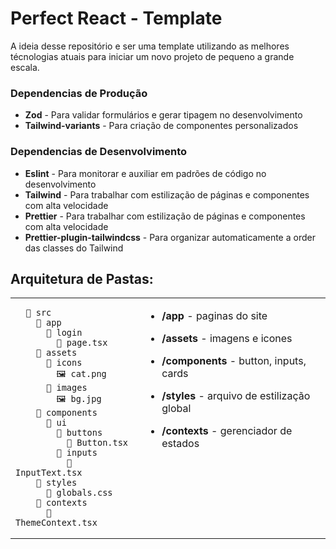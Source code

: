 # Perfect React - Template

A ideia desse repositório e ser uma template utilizando as melhores técnologias atuais para iniciar um novo projeto de pequeno a grande escala.

### Dependencias de Produção

- **Zod** - Para validar formulários e gerar tipagem no desenvolvimento
- **Tailwind-variants** - Para criação de componentes personalizados

### Dependencias de Desenvolvimento

- **Eslint** - Para monitorar e auxiliar em padrões de código no desenvolvimento
- **Tailwind** - Para trabalhar com estilização de páginas e componentes com alta velocidade
- **Prettier** - Para trabalhar com estilização de páginas e componentes com alta velocidade
- **Prettier-plugin-tailwindcss** - Para organizar automaticamente a order das classes do Tailwind

## Arquitetura de Pastas:

<table>
  <tr>
    <td valign="top">

      📁 src
        📁 app
          📁 login
            📄 page.tsx
        📁 assets
          📁 icons
            🖼️ cat.png
          📁 images
            🖼️ bg.jpg
        📁 components
          📁 ui
            📁 buttons
              📄 Button.tsx
            📁 inputs
              📄 InputText.tsx
        📁 styles
          🎨 globals.css
        📁 contexts
          📄 ThemeContext.tsx

  </td>
  <td valign="top">

- **/app** - paginas do site
- **/assets** - imagens e icones
- **/components** - button, inputs, cards
- **/styles** - arquivo de estilização global
- **/contexts** - gerenciador de estados

  </td>
  </tr>
  </table>
